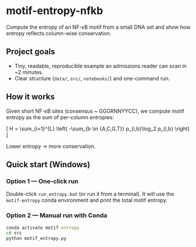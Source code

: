 # motif-entropy-nfkb

Compute the entropy of an NF-κB motif from a small DNA set and show how entropy reflects column-wise conservation.

## Project goals
- Tiny, readable, reproducible example an admissions reader can scan in ~2 minutes.
- Clear structure (`data/`, `src/`, `notebooks/`) and one-command run.

## How it works
Given short NF-κB sites (consensus ~ GGGRNNYYCC), we compute motif entropy as the sum of per-column entropies:

\[
H = \sum_{i=1}^{L} \left( -\sum_{b \in \{A,C,G,T\}} p_{i,b}\log_2 p_{i,b} \right)
\]

Lower entropy → more conservation.

## Quick start (Windows)

### Option 1 — One-click run  
Double-click `run_entropy.bat` (or run it from a terminal). It will use the `motif-entropy` conda environment and print the total motif entropy.  

### Option 2 — Manual run with Conda  
```bat
conda activate motif-entropy
cd src
python motif_entropy.py



